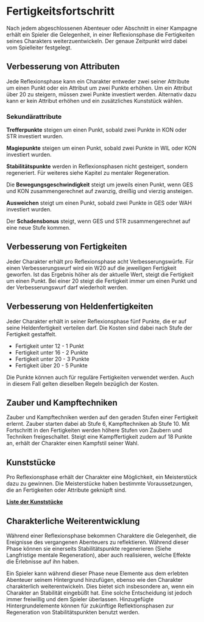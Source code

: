 # Fertigkeitsfortschritt

Nach jedem abgeschlossenen Abenteuer oder Abschnitt in einer Kampagne erhält ein Spieler die Gelegenheit, in einer Reflexionsphase die Fertigkeiten seines Charakters weiterzuentwickeln. Der genaue Zeitpunkt wird dabei vom Spielleiter festgelegt.

## Verbesserung von Attributen

Jede Reflexionsphase kann ein Charakter entweder zwei seiner Attribute um einen Punkt oder ein Attribut um zwei Punkte erhöhen. Um ein Attribut über 20 zu steigern, müssen zwei Punkte investiert werden. Alternativ dazu kann er kein Attribut erhöhen und ein zusätzliches Kunststück wählen.

### Sekundärattribute

**Trefferpunkte** steigen um einen Punkt, sobald zwei Punkte in KON oder STR investiert wurden.

**Magiepunkte** steigen um einen Punkt, sobald zwei Punkte in WIL oder KON investiert wurden.

**Stabilitätspunkte** werden in Reflexionsphasen nicht gesteigert, sondern regeneriert. Für weiteres siehe Kapitel zu mentaler Regeneration.

Die **Bewegungsgeschwindigkeit** steigt um jeweils einen Punkt, wenn GES und KON zusammengerechnet auf zwanzig, dreißig und vierzig ansteigen.

**Ausweichen** steigt um einen Punkt, sobald zwei Punkte in GES oder WAH investiert wurden.

Der **Schadensbonus** steigt, wenn GES und STR zusammengerechnet auf eine neue Stufe kommen.

## Verbesserung von Fertigkeiten

Jeder Charakter erhält pro Reflexionsphase acht Verbesserungswürfe. Für einen Verbesserungswurf wird ein W20 auf die jeweiligen Fertigkeit geworfen. Ist das Ergebnis höher als der aktuelle Wert, steigt die Fertigkeit um einen Punkt. Bei einer 20 steigt die Fertigkeit immer um einen Punkt und der Verbesserungswurf darf wiederholt werden.

## Verbesserung von Heldenfertigkeiten

Jeder Charakter erhält in seiner Reflexionsphase fünf Punkte, die er auf seine Heldenfertigkeit verteilen darf. Die Kosten sind dabei nach Stufe der Fertigkeit gestaffelt.

- Fertigkeit unter 12 - 1 Punkt
- Fertigkeit unter 16 - 2 Punkte
- Fertigkeit unter 20 - 3 Punkte
- Fertigkeit über 20 - 5 Punkte

Die Punkte können auch für reguläre Fertigkeiten verwendet werden. Auch in diesem Fall gelten dieselben Regeln bezüglich der Kosten.

## Zauber und Kampftechniken

Zauber und Kampftechniken werden auf den geraden Stufen einer Fertigkeit erlernt. Zauber starten dabei ab Stufe 6, Kampftechniken ab Stufe 10. Mit Fortschritt in den Fertigkeiten werden höhere Stufen von Zaubern und Techniken freigeschaltet. Steigt eine Kampffertigkeit zudem auf 18 Punkte an, erhält der Charakter einen Kampfstil seiner Wahl.

## Kunststücke

Pro Reflexionsphase erhält der Charakter eine Möglichkeit, ein Meisterstück dazu zu gewinnen. Die Meisterstücke haben bestimmte Voraussetzungen, die an Fertigkeiten oder Attribute geknüpft sind.

**[Liste der Kunststücke](Kunststücke.md)**

## Charakterliche Weiterentwicklung

Während einer Reflexionsphase bekommen Charaktere die Gelegenheit, die Ereignisse des vergangenen Abenteuers zu reflektieren. Während dieser Phase können sie einerseits Stabilitätspunkte regenerieren (Siehe Langfristige mentale Regeneration), aber auch realisieren, welche Effekte die Erlebnisse auf ihn haben.

Ein Spieler kann während dieser Phase neue Elemente aus dem erlebten Abenteuer seinem Hintergrund hinzufügen, ebenso wie den Charakter charakterlich weiterentwickeln. Dies bietet sich insbesondere an, wenn ein Charakter an Stabilität eingebüßt hat. Eine solche Entscheidung ist jedoch immer freiwillig und dem Spieler überlassen. Hinzugefügte Hintergrundelemente können für zukünftige Reflektionsphasen zur Regeneration von Stabilitätspunkten benutzt werden.
